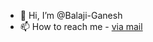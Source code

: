 - 👋 Hi, I’m @Balaji-Ganesh
- 📫 How to reach me  - [via mail](mailto:balganeshboda27@gmail.com)

<!---
Balaji-Ganesh/Balaji-Ganesh is a ✨ special ✨ repository because its `README.md` (this file) appears on your GitHub profile.
You can click the Preview link to take a look at your changes.
--->
